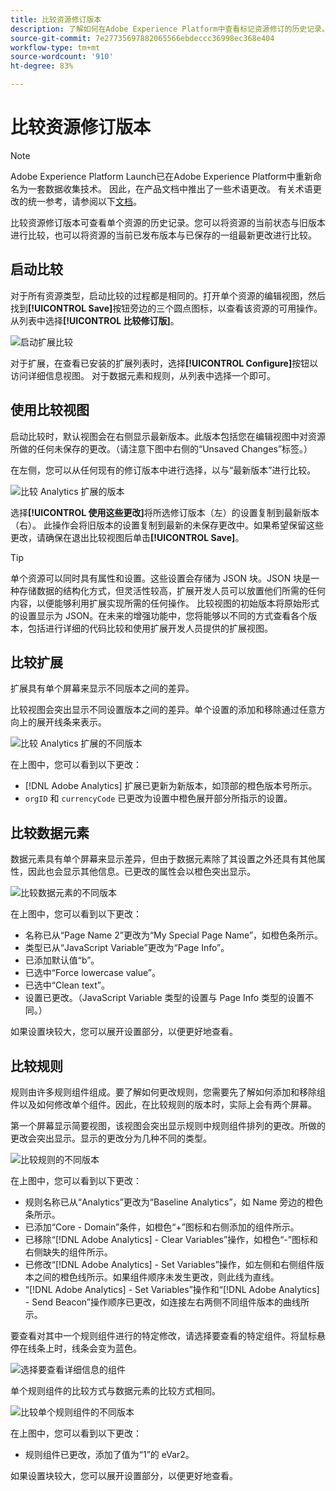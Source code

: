 ```yaml
---
title: 比较资源修订版本
description: 了解如何在Adobe Experience Platform中查看标记资源修订的历史记录。
source-git-commit: 7e27735697882065566ebdeccc36998ec368e404
workflow-type: tm+mt
source-wordcount: '910'
ht-degree: 83%

---
```


# 比较资源修订版本

>[!NOTE]
>
>Adobe Experience Platform Launch已在Adobe Experience Platform中重新命名为一套数据收集技术。 因此，在产品文档中推出了一些术语更改。 有关术语更改的统一参考，请参阅以下[文档](../../term-updates.md)。

比较资源修订版本可查看单个资源的历史记录。您可以将资源的当前状态与旧版本进行比较，也可以将资源的当前已发布版本与已保存的一组最新更改进行比较。

## 启动比较

对于所有资源类型，启动比较的过程都是相同的。打开单个资源的编辑视图，然后找到&#x200B;**[!UICONTROL Save]**&#x200B;按钮旁边的三个圆点图标，以查看该资源的可用操作。  从列表中选择&#x200B;**[!UICONTROL 比较修订版]**。

![启动扩展比较](../../images/compare-initiate-extension.png)

对于扩展，在查看已安装的扩展列表时，选择&#x200B;**[!UICONTROL Configure]**&#x200B;按钮以访问详细信息视图。  对于数据元素和规则，从列表中选择一个即可。

## 使用比较视图

启动比较时，默认视图会在右侧显示最新版本。此版本包括您在编辑视图中对资源所做的任何未保存的更改。（请注意下图中右侧的“Unsaved Changes”标签。）

在左侧，您可以从任何现有的修订版本中进行选择，以与“最新版本”进行比较。

![比较 Analytics 扩展的版本](../../images/compare-interpret-extension.png)

选择&#x200B;**[!UICONTROL 使用这些更改]**&#x200B;将所选修订版本（左）的设置复制到最新版本（右）。  此操作会将旧版本的设置复制到最新的未保存更改中。如果希望保留这些更改，请确保在退出比较视图后单击&#x200B;**[!UICONTROL Save]**。

>[!TIP]
>单个资源可以同时具有属性和设置。这些设置会存储为 JSON 块。JSON 块是一种存储数据的结构化方式，但灵活性较高，扩展开发人员可以放置他们所需的任何内容，以便能够利用扩展实现所需的任何操作。
>比较视图的初始版本将原始形式的设置显示为 JSON。在未来的增强功能中，您将能够以不同的方式查看各个版本，包括进行详细的代码比较和使用扩展开发人员提供的扩展视图。

## 比较扩展

扩展具有单个屏幕来显示不同版本之间的差异。

比较视图会突出显示不同设置版本之间的差异。单个设置的添加和移除通过任意方向上的展开线条来表示。

![比较 Analytics 扩展的不同版本](../../images/compare-extension.png)

在上图中，您可以看到以下更改：

* [!DNL Adobe Analytics] 扩展已更新为新版本，如顶部的橙色版本号所示。
* `orgID` 和 `currencyCode` 已更改为设置中橙色展开部分所指示的设置。

## 比较数据元素

数据元素具有单个屏幕来显示差异，但由于数据元素除了其设置之外还具有其他属性，因此也会显示其他信息。已更改的属性会以橙色突出显示。

![比较数据元素的不同版本](../../images/compare-data-element.png)

在上图中，您可以看到以下更改：

* 名称已从“Page Name 2”更改为“My Special Page Name”，如橙色条所示。
* 类型已从“JavaScript Variable”更改为“Page Info”。
* 已添加默认值“b”。
* 已选中“Force lowercase value”。
* 已选中“Clean text”。
* 设置已更改。（JavaScript Variable 类型的设置与 Page Info 类型的设置不同。）

如果设置块较大，您可以展开设置部分，以便更好地查看。

## 比较规则

规则由许多规则组件组成。要了解如何更改规则，您需要先了解如何添加和移除组件以及如何修改单个组件。因此，在比较规则的版本时，实际上会有两个屏幕。

第一个屏幕显示简要视图，该视图会突出显示规则中规则组件排列的更改。所做的更改会突出显示。显示的更改分为几种不同的类型。

![比较规则的不同版本](../../images/compare-rule.png)

在上图中，您可以看到以下更改：

* 规则名称已从“Analytics”更改为“Baseline Analytics”，如 Name 旁边的橙色条所示。
* 已添加“Core - Domain”条件，如橙色“+”图标和右侧添加的组件所示。
* 已移除“[!DNL Adobe Analytics] - Clear Variables”操作，如橙色“-”图标和右侧缺失的组件所示。
* 已修改“[!DNL Adobe Analytics] - Set Variables”操作，如左侧和右侧组件版本之间的橙色线所示。如果组件顺序未发生更改，则此线为直线。
* “[!DNL Adobe Analytics] - Set Variables”操作和“[!DNL Adobe Analytics] - Send Beacon”操作顺序已更改，如连接左右两侧不同组件版本的曲线所示。

要查看对其中一个规则组件进行的特定修改，请选择要查看的特定组件。将鼠标悬停在线条上时，线条会变为蓝色。

![选择要查看详细信息的组件](../../images/compare-rule-component-click.png)

单个规则组件的比较方式与数据元素的比较方式相同。

![比较单个规则组件的不同版本](../../images/compare-rule-component.png)

在上图中，您可以看到以下更改：

* 规则组件已更改，添加了值为“1”的 eVar2。

如果设置块较大，您可以展开设置部分，以便更好地查看。
